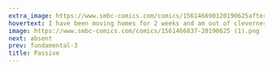 ```yaml
---
extra_image: https://www.smbc-comics.com/comics/156146690120190625after (1).png
hovertext: I have been moving homes for 2 weeks and am out of cleverness. Wish me luck tomorrow!
image: https://www.smbc-comics.com/comics/1561466837-20190625 (1).png
next: absent
prev: fundamental-3
title: Passive
---
```

